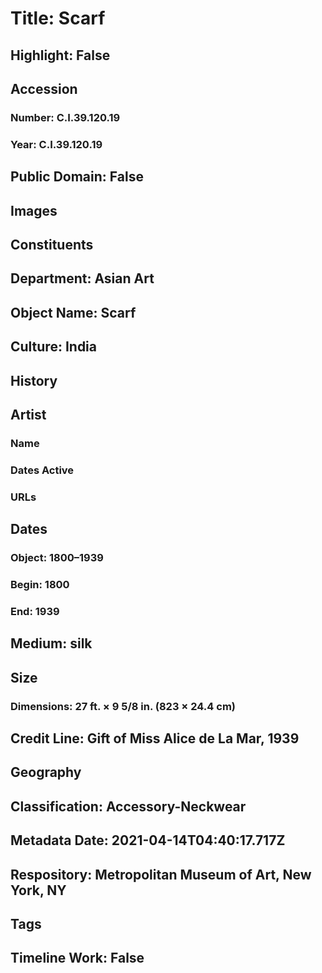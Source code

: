# Title: Scarf
## Highlight: False
## Accession
### Number: C.I.39.120.19
### Year: C.I.39.120.19
## Public Domain: False
## Images
## Constituents
## Department: Asian Art
## Object Name: Scarf
## Culture: India
## History
## Artist
### Name
### Dates Active
### URLs
## Dates
### Object: 1800–1939
### Begin: 1800
### End: 1939
## Medium: silk
## Size
### Dimensions: 27 ft. × 9 5/8 in. (823 × 24.4 cm)
## Credit Line: Gift of Miss Alice de La Mar, 1939
## Geography
## Classification: Accessory-Neckwear
## Metadata Date: 2021-04-14T04:40:17.717Z
## Respository: Metropolitan Museum of Art, New York, NY
## Tags
## Timeline Work: False